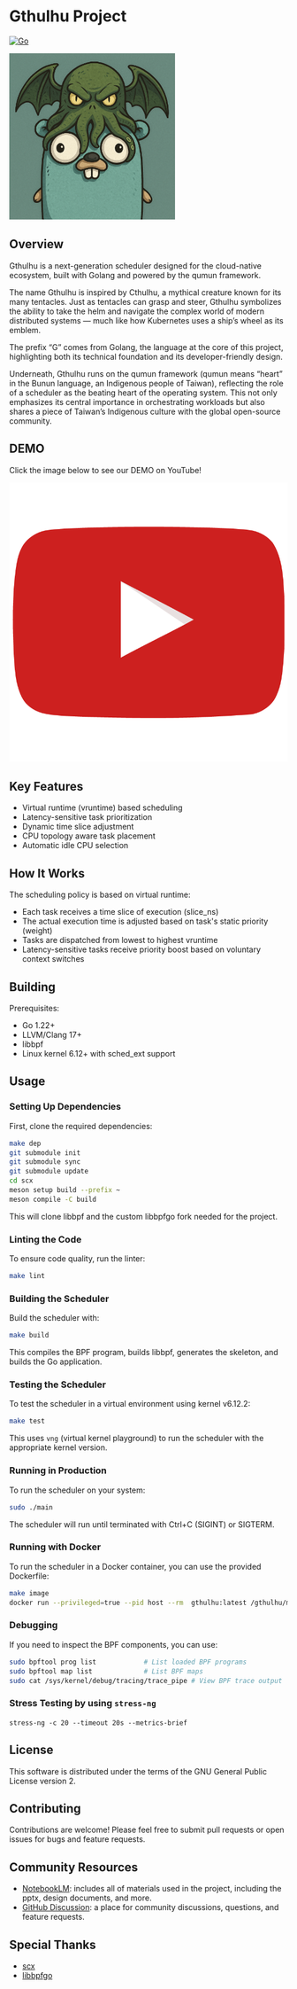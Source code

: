 # Gthulhu Project
[![Go](https://github.com/Gthulhu/Gthulhu/actions/workflows/go.yaml/badge.svg)](https://github.com/Gthulhu/Gthulhu/actions/workflows/go.yaml)

<img src="./assets/logo.png" alt="logo" width="300"/>

## Overview

Gthulhu is a next-generation scheduler designed for the cloud-native ecosystem, built with Golang and powered by the qumun framework.

The name Gthulhu is inspired by Cthulhu, a mythical creature known for its many tentacles. Just as tentacles can grasp and steer, Gthulhu symbolizes the ability to take the helm and navigate the complex world of modern distributed systems — much like how Kubernetes uses a ship’s wheel as its emblem.

The prefix “G” comes from Golang, the language at the core of this project, highlighting both its technical foundation and its developer-friendly design.

Underneath, Gthulhu runs on the qumun framework (qumun means “heart” in the Bunun language, an Indigenous people of Taiwan), reflecting the role of a scheduler as the beating heart of the operating system. This not only emphasizes its central importance in orchestrating workloads but also shares a piece of Taiwan’s Indigenous culture with the global open-source community.

## DEMO

Click the image below to see our DEMO on YouTube!

[![IMAGE ALT TEXT HERE](./assets/preview.png)](https://www.youtube.com/watch?v=MfU64idQcHg)

## Key Features

- Virtual runtime (vruntime) based scheduling
- Latency-sensitive task prioritization
- Dynamic time slice adjustment
- CPU topology aware task placement
- Automatic idle CPU selection

## How It Works

The scheduling policy is based on virtual runtime:
- Each task receives a time slice of execution (slice_ns)
- The actual execution time is adjusted based on task's static priority (weight)
- Tasks are dispatched from lowest to highest vruntime
- Latency-sensitive tasks receive priority boost based on voluntary context switches

## Building

Prerequisites:
- Go 1.22+
- LLVM/Clang 17+
- libbpf
- Linux kernel 6.12+ with sched_ext support

## Usage

### Setting Up Dependencies

First, clone the required dependencies:

```bash
make dep
git submodule init
git submodule sync
git submodule update
cd scx
meson setup build --prefix ~
meson compile -C build
```

This will clone libbpf and the custom libbpfgo fork needed for the project.

### Linting the Code
To ensure code quality, run the linter:

```bash
make lint
```

### Building the Scheduler

Build the scheduler with:

```bash
make build
```

This compiles the BPF program, builds libbpf, generates the skeleton, and builds the Go application.

### Testing the Scheduler

To test the scheduler in a virtual environment using kernel v6.12.2:

```bash
make test
```

This uses `vng` (virtual kernel playground) to run the scheduler with the appropriate kernel version.

### Running in Production

To run the scheduler on your system:

```bash
sudo ./main
```

The scheduler will run until terminated with Ctrl+C (SIGINT) or SIGTERM.

### Running with Docker
To run the scheduler in a Docker container, you can use the provided Dockerfile:

```bash
make image
docker run --privileged=true --pid host --rm  gthulhu:latest /gthulhu/main
```

### Debugging

If you need to inspect the BPF components, you can use:

```bash
sudo bpftool prog list            # List loaded BPF programs
sudo bpftool map list             # List BPF maps
sudo cat /sys/kernel/debug/tracing/trace_pipe # View BPF trace output
```

### Stress Testing by using `stress-ng`

```
stress-ng -c 20 --timeout 20s --metrics-brief
```

## License

This software is distributed under the terms of the GNU General Public License version 2.

## Contributing

Contributions are welcome! Please feel free to submit pull requests or open issues for bugs and feature requests.

## Community Resources

- [NotebookLM](https://notebooklm.google.com/notebook/89a6a260-3d54-4760-93a2-dcc06c6d8043): includes all of materials used in the project, including the pptx, design documents, and more.
- [GitHub Discussion](https://github.com/Gthulhu/Gthulhu/discussions): a place for community discussions, questions, and feature requests.

## Special Thanks

- [scx](https://github.com/sched-ext/scx)
- [libbpfgo](https://github.com/aquasecurity/libbpfgo)
